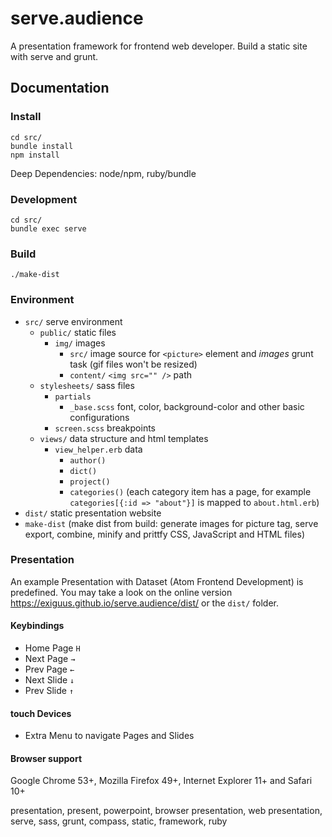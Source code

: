 # serve.audience
A presentation framework for frontend web developer. Build a static site with serve and grunt.

## Documentation

### Install

```console
cd src/
bundle install
npm install
```

Deep Dependencies: node/npm, ruby/bundle

### Development

```console
cd src/
bundle exec serve
```

### Build

```
./make-dist
```

### Environment
- ```src/``` serve environment
  - ```public/``` static files
    - ```img/``` images
      - ```src/``` image source for ```<picture>``` element and *images* grunt task (gif files won't be resized)
      - ```content/``` ```<img src="" />``` path
  - ```stylesheets/``` sass files
    - ```partials```
      - ```_base.scss``` font, color, background-color and other basic configurations
    - ```screen.scss``` breakpoints
  - ```views/``` data structure and html templates
    - ```view_helper.erb``` data
      - ```author()```
      - ```dict()```
      - ```project()```
      - ```categories()``` (each category item has a page, for example ```categories[{:id => "about"}]``` is mapped to ```about.html.erb```)
- ```dist/``` static presentation website
- ```make-dist``` (make dist from build: generate images for picture tag, serve export, combine, minify and prittfy CSS, JavaScript and HTML files)

### Presentation
An example Presentation with Dataset (Atom Frontend Development) is predefined. You may take a look on the online version https://exiguus.github.io/serve.audience/dist/ or the ```dist/``` folder.
#### Keybindings
- Home Page ```H```
- Next Page ```→```
- Prev Page ```←```
- Next Slide ```↓```
- Prev Slide ```↑```

#### touch Devices
- Extra Menu to navigate Pages and Slides

#### Browser support
Google Chrome 53+, Mozilla Firefox 49+, Internet Explorer 11+ and Safari 10+

presentation, present, powerpoint, browser presentation, web presentation, serve, sass, grunt, compass, static, framework, ruby